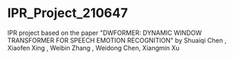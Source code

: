# IPR_Project_210647
IPR project based on the paper "DWFORMER: DYNAMIC WINDOW TRANSFORMER FOR SPEECH EMOTION RECOGNITION" by Shuaiqi Chen , Xiaofen Xing , Weibin Zhang , Weidong Chen, Xiangmin Xu
